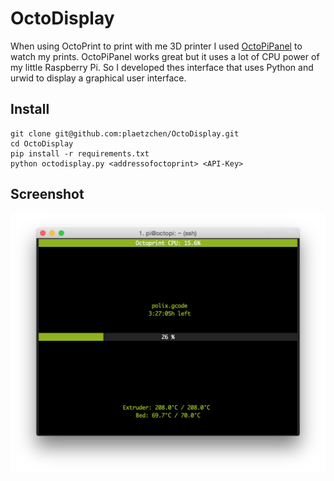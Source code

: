 # OctoDisplay

When using OctoPrint to print with me 3D printer I used [OctoPiPanel](https://github.com/jonaslorander/OctoPiPanel) to watch my prints. OctoPiPanel works great but it uses a lot of CPU power of my little Raspberry Pi. So I developed thes interface that uses Python and urwid to display a graphical user interface.

## Install

````
git clone git@github.com:plaetzchen/OctoDisplay.git
cd OctoDisplay
pip install -r requirements.txt
python octodisplay.py <addressofoctoprint> <API-Key>
````

## Screenshot

![The GUI of OctoDisplay](screenshot.png)